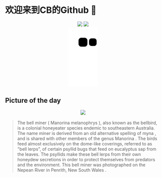
# 欢迎来到CB的Github 👋

<div align="center">
  <img height="137px" src="https://github-readme-stats.vercel.app/api?username=SuperCB&show_icons=true&theme=radical" />
  <img height="137px" src="https://github-readme-stats.vercel.app/api/top-langs/?username=SuperCB&hide_title=true&hide_border=true&layout=compact&langs_count=6&text_color=000&icon_color=fff" />
</div>


<div align="center">
    <img src="./contribution-snake/github-contribution-grid-snake.svg" />
</div>



## Picture of the day
<div align="center">
  <img width=400px src="https://upload.wikimedia.org/wikipedia/commons/thumb/e/e1/Bell_Miner_1_-_Nepean_Weir.jpg/600px-Bell_Miner_1_-_Nepean_Weir.jpg" />
</div>

>The  bell miner  ( Manorina melanophrys ), also known as the bellbird, is a colonial  honeyeater  species  endemic  to southeastern Australia. The name  miner  is derived from an old alternative spelling of  myna , and is shared with other members of the genus  Manorina .  The birds feed almost exclusively on the dome-like coverings, referred to as "bell lerps", of certain  psyllid  bugs that feed on  eucalyptus  sap from the leaves. The psyllids make these bell lerps from their own honeydew secretions in order to protect themselves from predators and the environment. This bell miner was photographed on the  Nepean River  in  Penrith, New South Wales .


